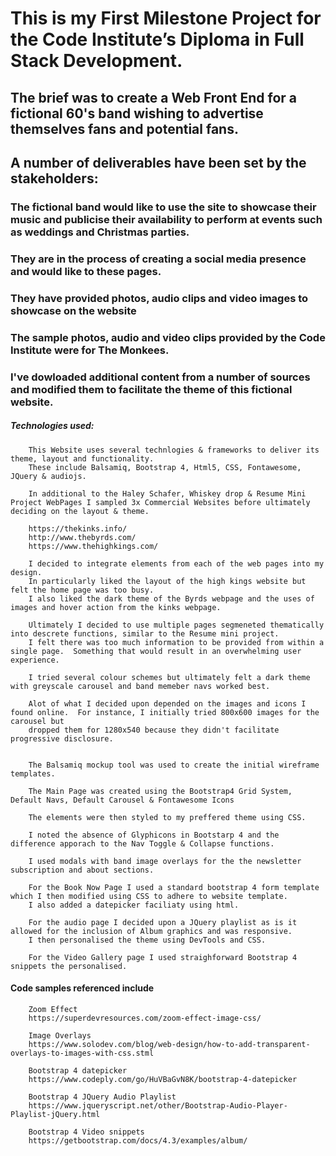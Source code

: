 #		This is my First Milestone Project for the Code Institute’s Diploma in Full Stack Development. 

##		The brief was to create a Web Front End for a fictional 60's band wishing to advertise themselves fans and potential fans.

##		A number of deliverables have been set by the stakeholders:
###		The fictional band would like to use the site to showcase their music and publicise their availability to perform at events such as weddings and Christmas parties.
###		They are in the process of creating a social media presence and would like to these pages.
###		They have provided photos, audio clips and video images to showcase on the website


###		The sample photos, audio and video clips provided by the Code Institute were for The Monkees.  
###		I've dowloaded additional content from a number of sources and modified them to facilitate the theme of this fictional website.  
		
#####	Technologies used:
		
		This Website uses several technlogies & frameworks to deliver its theme, layout and functionality.
		These include Balsamiq, Bootstrap 4, Html5, CSS, Fontawesome, JQuery & audiojs.
		
		In additional to the Haley Schafer, Whiskey drop & Resume Mini Project WebPages I sampled 3x Commercial Websites before ultimately deciding on the layout & theme.
		
		https://thekinks.info/
		http://www.thebyrds.com/
		https://www.thehighkings.com/
		
		I decided to integrate elements from each of the web pages into my design.
		In particularly liked the layout of the high kings website but felt the home page was too busy.
		I also liked the dark theme of the Byrds webpage and the uses of images and hover action from the kinks webpage.	
		
		Ultimately I decided to use multiple pages segmeneted thematically into descrete functions, similar to the Resume mini project.
		I felt there was too much information to be provided from within a single page.  Something that would result in an overwhelming user experience.
		
		I tried several colour schemes but ultimately felt a dark theme with greyscale carousel and band memeber navs worked best.
		
		Alot of what I decided upon depended on the images and icons I found online.  For instance, I initially tried 800x600 images for the carousel but 
		dropped them for 1280x540 because they didn't facilitate progressive disclosure.
		
		
		The Balsamiq mockup tool was used to create the initial wireframe templates.
		
		The Main Page was created using the Bootstrap4 Grid System, Default Navs, Default Carousel & Fontawesome Icons

		The elements were then styled to my preffered theme using CSS.
		
		I noted the absence of Glyphicons in Bootstarp 4 and the difference apporach to the Nav Toggle & Collapse functions.
		
		I used modals with band image overlays for the the newsletter subscription and about sections.
		
		For the Book Now Page I used a standard bootstrap 4 form template which I then modified using CSS to adhere to website template.
		I also added a datepicker faciliaty using html.
		
		For the audio page I decided upon a JQuery playlist as is it allowed for the inclusion of Album graphics and was responsive.
		I then personalised the theme using DevTools and CSS.

		For the Video Gallery page I used straighforward Bootstrap 4 snippets the personalised.
		
####	Code samples referenced include
		
		Zoom Effect
		https://superdevresources.com/zoom-effect-image-css/
		
		Image Overlays
		https://www.solodev.com/blog/web-design/how-to-add-transparent-overlays-to-images-with-css.stml
		
		Bootstrap 4 datepicker
		https://www.codeply.com/go/HuVBaGvN8K/bootstrap-4-datepicker
		
		Bootstrap 4 JQuery Audio Playlist
		https://www.jqueryscript.net/other/Bootstrap-Audio-Player-Playlist-jQuery.html
		
		Bootstrap 4 Video snippets
		https://getbootstrap.com/docs/4.3/examples/album/